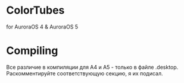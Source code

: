 # ColorTubes
for AuroraOS 4 & AuroraOS 5

# Compiling
Все различие в компиляции для А4 и А5 - только в файле .desktop.
Раскомментируйте соответствующую секцию, я их подисал.



